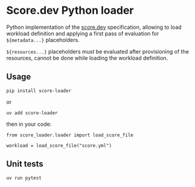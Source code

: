 # Score.dev Python loader

Python implementation of the [score.dev](https://docs.score.dev/docs/) specification, allowing to load workload definition and applying a first pass of evaluation for `${metadata...}` placeholders.

`${resources...}` placeholders must be evaluated after provisioning of the resources, cannot be done while loading the workload definition.


## Usage

`pip install score-loader`

or

`uv add score-loader`

then in your code:

```
from score_loader.loader import load_score_file

workload = load_score_file("score.yml")
```

## Unit tests

`uv run pytest`



